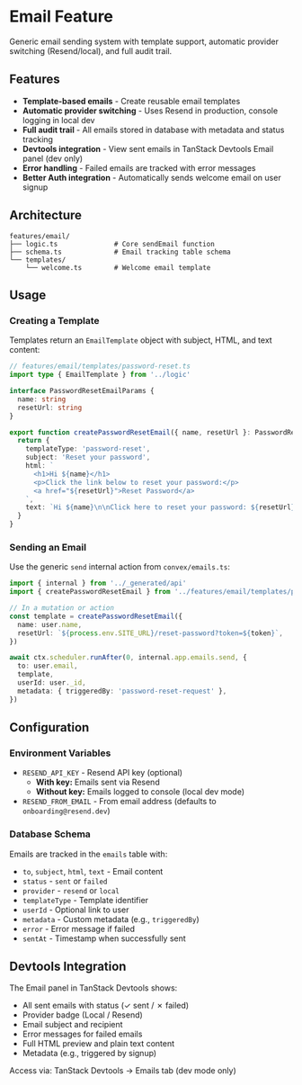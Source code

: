 # Email Feature

Generic email sending system with template support, automatic provider switching (Resend/local), and full audit trail.

## Features

- **Template-based emails** - Create reusable email templates
- **Automatic provider switching** - Uses Resend in production, console logging in local dev
- **Full audit trail** - All emails stored in database with metadata and status tracking
- **Devtools integration** - View sent emails in TanStack Devtools Email panel (dev only)
- **Error handling** - Failed emails are tracked with error messages
- **Better Auth integration** - Automatically sends welcome email on user signup

## Architecture

```
features/email/
├── logic.ts              # Core sendEmail function
├── schema.ts             # Email tracking table schema
└── templates/
    └── welcome.ts        # Welcome email template
```

## Usage

### Creating a Template

Templates return an `EmailTemplate` object with subject, HTML, and text content:

```typescript
// features/email/templates/password-reset.ts
import type { EmailTemplate } from '../logic'

interface PasswordResetEmailParams {
  name: string
  resetUrl: string
}

export function createPasswordResetEmail({ name, resetUrl }: PasswordResetEmailParams): EmailTemplate {
  return {
    templateType: 'password-reset',
    subject: 'Reset your password',
    html: `
      <h1>Hi ${name}</h1>
      <p>Click the link below to reset your password:</p>
      <a href="${resetUrl}">Reset Password</a>
    `,
    text: `Hi ${name}\n\nClick here to reset your password: ${resetUrl}`,
  }
}
```

### Sending an Email

Use the generic `send` internal action from `convex/emails.ts`:

```typescript
import { internal } from '../_generated/api'
import { createPasswordResetEmail } from '../features/email/templates/password-reset'

// In a mutation or action
const template = createPasswordResetEmail({
  name: user.name,
  resetUrl: `${process.env.SITE_URL}/reset-password?token=${token}`,
})

await ctx.scheduler.runAfter(0, internal.app.emails.send, {
  to: user.email,
  template,
  userId: user._id,
  metadata: { triggeredBy: 'password-reset-request' },
})
```

## Configuration

### Environment Variables

- `RESEND_API_KEY` - Resend API key (optional)
  - **With key:** Emails sent via Resend
  - **Without key:** Emails logged to console (local dev mode)
- `RESEND_FROM_EMAIL` - From email address (defaults to `onboarding@resend.dev`)

### Database Schema

Emails are tracked in the `emails` table with:
- `to`, `subject`, `html`, `text` - Email content
- `status` - `sent` or `failed`
- `provider` - `resend` or `local`
- `templateType` - Template identifier
- `userId` - Optional link to user
- `metadata` - Custom metadata (e.g., `triggeredBy`)
- `error` - Error message if failed
- `sentAt` - Timestamp when successfully sent

## Devtools Integration

The Email panel in TanStack Devtools shows:
- All sent emails with status (✓ sent / ✗ failed)
- Provider badge (Local / Resend)
- Email subject and recipient
- Error messages for failed emails
- Full HTML preview and plain text content
- Metadata (e.g., triggered by signup)

Access via: TanStack Devtools → Emails tab (dev mode only)
